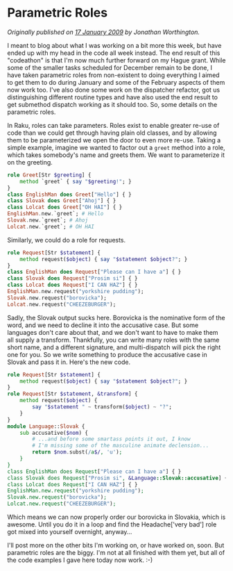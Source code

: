 # Parametric Roles
    
*Originally published on [17 January 2009](https://use-perl.github.io/user/JonathanWorthington/journal/38308/) by Jonathan Worthington.*

I meant to blog about what I was working on a bit more this week, but have ended up with my head in the code all week instead. The end result of this "codeathon" is that I'm now much further forward on my Hague grant. While some of the smaller tasks scheduled for December remain to be done, I have taken parametric roles from non-existent to doing everything I aimed to get them to do during January and some of the February aspects of them now work too. I've also done some work on the dispatcher refactor, got us distinguishing different routine types and have also used the end result to get submethod dispatch working as it should too. So, some details on the parametric roles.

In Raku, roles can take parameters. Roles exist to enable greater re-use of code than we could get through having plain old classes, and by allowing them to be parameterized we open the door to even more re-use. Taking a simple example, imagine we wanted to factor out a `greet` method into a role, which takes somebody's name and greets them. We want to parameterize it on the greeting.

```` raku
role Greet[Str $greeting] {
    method `greet` { say "$greeting!"; }
}
class EnglishMan does Greet["Hello"] { }
class Slovak does Greet["Ahoj"] { }
class Lolcat does Greet["OH HAI"] { }
EnglishMan.new.`greet`; # Hello
Slovak.new.`greet`; # Ahoj
Lolcat.new.`greet`; # OH HAI
````

Similarly, we could do a role for requests.

```` raku
role Request[Str $statement] {
    method request($object) { say "$statement $object?"; }
}
class EnglishMan does Request["Please can I have a"] { }
class Slovak does Request["Prosim si"] { }
class Lolcat does Request["I CAN HAZ"] { }
EnglishMan.new.request("yorkshire pudding");
Slovak.new.request("borovicka");
Lolcat.new.request("CHEEZEBURGER");
````

Sadly, the Slovak output sucks here. Borovicka is the nominative form of the word, and we need to decline it into the accusative case. But some languages don't care about that, and we don't want to have to make them all supply a transform. Thankfully, you can write many roles with the same short name, and a different signature, and multi-dispatch will pick the right one for you. So we write something to produce the accusative case in Slovak and pass it in. Here's the new code.

```` raku
role Request[Str $statement] {
    method request($object) { say "$statement $object?"; }
}
role Request[Str $statement, &transform] {
    method request($object) {
        say "$statement " ~ transform($object) ~ "?";
    }
}
module Language::Slovak {
    sub accusative($nom) {
        # ...and before some smartass points it out, I know
        # I'm missing some of the masculine animate declension...
        return $nom.subst(/a$/, 'u');
    }
}
class EnglishMan does Request["Please can I have a"] { }
class Slovak does Request["Prosim si", &Language::Slovak::accusative] { }
class Lolcat does Request["I CAN HAZ"] { }
EnglishMan.new.request("yorkshire pudding");
Slovak.new.request("borovicka");
Lolcat.new.request("CHEEZEBURGER");
````

Which means we can now properly order our borovicka in Slovakia, which is awesome. Until you do it in a loop and find the Headache['very bad'] role got mixed into yourself overnight, anyway...

I'll post more on the other bits I'm working on, or have worked on, soon. But parametric roles are the biggy. I'm not at all finished with them yet, but all of the code examples I gave here today now work. :-)
